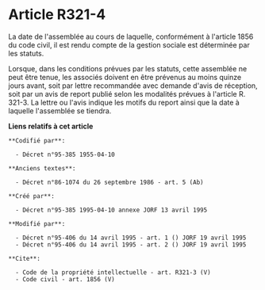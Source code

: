# Article R321-4

La date de l'assemblée au cours de laquelle, conformément à l'article 1856 du code civil, il est rendu compte de la gestion
sociale est déterminée par les statuts. 

Lorsque, dans les conditions prévues par les statuts, cette assemblée ne peut être tenue, les associés doivent en être
prévenus au moins quinze jours avant, soit par lettre recommandée avec demande d'avis de réception, soit par un avis de
report publié selon les modalités prévues à l'article R. 321-3. La lettre ou l'avis indique les motifs du report ainsi que la
date à laquelle l'assemblée se tiendra.

**Liens relatifs à cet article**

	**Codifié par**:

	  - Décret n°95-385 1955-04-10

	**Anciens textes**:

	  - Décret n°86-1074 du 26 septembre 1986 - art. 5 (Ab)

	**Créé par**:

	  - Décret n°95-385 1995-04-10 annexe JORF 13 avril 1995

	**Modifié par**:

	  - Décret n°95-406 du 14 avril 1995 - art. 1 () JORF 19 avril 1995
	  - Décret n°95-406 du 14 avril 1995 - art. 2 () JORF 19 avril 1995

	**Cite**:

	  - Code de la propriété intellectuelle - art. R321-3 (V)
	  - Code civil - art. 1856 (V)
